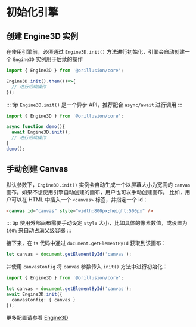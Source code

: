 # 初始化引擎
## 创建 Engine3D 实例
在使用引擎前，必须通过 `Engine3D.init()` 方法进行初始化，引擎会自动创建一个 `Engine3D` 实例用于后续的操作
```ts
import { Engine3D } from '@orillusion/core';

Engine3D.init().then(()=>{
  // 进行后续操作
});
```
::: tip
`Engine3D.init()` 是一个异步 API，推荐配合 `async/await` 进行调用
:::

```ts
import { Engine3D } from '@orillusion/core';

async function demo(){
  await Engine3D.init();
  // 进行后续操作
}
demo();
```

## 手动创建 Canvas
默认参数下，`Engine3D.init()` 实例会自动生成一个以屏幕大小为宽高的 `canvas` 画布。如果不想使用引擎自动创建的画布，用户也可以手动创建画布。
比如，用户可以在 HTML 中插入一个 `<canvas>` 标签，并指定一个 id：
```html
<canvas id="canvas" style="width:800px;height:500px" />
```
::: tip
使用外部画布需要手动设定 `style` 大小，比如具体的像素数值，或设置为 `100%` 来自动占满父级容器
:::

接下来，在 ts 代码中通过 `document.getElementById` 获取到该画布：
```ts
let canvas = document.getElementById('canvas');
```

并使用 `canvasConfig` 将 `canvas` 参数传入 `init()` 方法中进行初始化：
```ts
import { Engine3D } from '@orillusion/core';

let canvas = document.getElementById('canvas');
await Engine3D.init({
  canvasConfig: { canvas }
});
```

更多配置请参看 [Engine3D](/guide/core/engine)